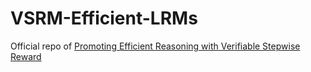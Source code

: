 # VSRM-Efficient-LRMs
Official repo of [Promoting Efficient Reasoning with Verifiable Stepwise Reward](https://arxiv.org/abs/2508.10293)
